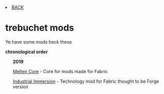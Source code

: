 <p><li><a href="/index"> BACK</a></li></p>
<h1>trebuchet mods</h1>
<p>Ye have some mods heck these</p>
<p><b>chronological order</b></p>
<ul>
<b>2019</b>
  <p><a href="https://lunarous-team.github.io/Melten-Core/">Melten Core</a> - Core for mods made for Fabric<p>
<p><a href="https://vooki.github.io/Industrial_Immersion/docs/">Industrial Immersion</a> - Technology mod for Fabric thought to be Forge version</p>
